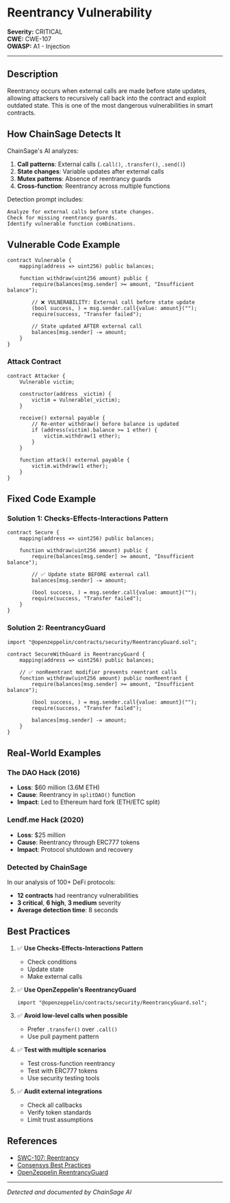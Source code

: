 # Reentrancy Vulnerability

**Severity:** CRITICAL  
**CWE:** CWE-107  
**OWASP:** A1 - Injection

---

## Description

Reentrancy occurs when external calls are made before state updates, allowing attackers to recursively call back into the contract and exploit outdated state. This is one of the most dangerous vulnerabilities in smart contracts.

## How ChainSage Detects It

ChainSage's AI analyzes:
1. **Call patterns**: External calls (`.call()`, `.transfer()`, `.send()`)
2. **State changes**: Variable updates after external calls
3. **Mutex patterns**: Absence of reentrancy guards
4. **Cross-function**: Reentrancy across multiple functions

Detection prompt includes:
```
Analyze for external calls before state changes.
Check for missing reentrancy guards.
Identify vulnerable function combinations.
```

## Vulnerable Code Example

```solidity
contract Vulnerable {
    mapping(address => uint256) public balances;
    
    function withdraw(uint256 amount) public {
        require(balances[msg.sender] >= amount, "Insufficient balance");
        
        // ❌ VULNERABILITY: External call before state update
        (bool success, ) = msg.sender.call{value: amount}("");
        require(success, "Transfer failed");
        
        // State updated AFTER external call
        balances[msg.sender] -= amount;
    }
}
```

### Attack Contract
```solidity
contract Attacker {
    Vulnerable victim;
    
    constructor(address _victim) {
        victim = Vulnerable(_victim);
    }
    
    receive() external payable {
        // Re-enter withdraw() before balance is updated
        if (address(victim).balance >= 1 ether) {
            victim.withdraw(1 ether);
        }
    }
    
    function attack() external payable {
        victim.withdraw(1 ether);
    }
}
```

## Fixed Code Example

### Solution 1: Checks-Effects-Interactions Pattern
```solidity
contract Secure {
    mapping(address => uint256) public balances;
    
    function withdraw(uint256 amount) public {
        require(balances[msg.sender] >= amount, "Insufficient balance");
        
        // ✅ Update state BEFORE external call
        balances[msg.sender] -= amount;
        
        (bool success, ) = msg.sender.call{value: amount}("");
        require(success, "Transfer failed");
    }
}
```

### Solution 2: ReentrancyGuard
```solidity
import "@openzeppelin/contracts/security/ReentrancyGuard.sol";

contract SecureWithGuard is ReentrancyGuard {
    mapping(address => uint256) public balances;
    
    // ✅ nonReentrant modifier prevents reentrant calls
    function withdraw(uint256 amount) public nonReentrant {
        require(balances[msg.sender] >= amount, "Insufficient balance");
        
        (bool success, ) = msg.sender.call{value: amount}("");
        require(success, "Transfer failed");
        
        balances[msg.sender] -= amount;
    }
}
```

## Real-World Examples

### The DAO Hack (2016)
- **Loss**: $60 million (3.6M ETH)
- **Cause**: Reentrancy in `splitDAO()` function
- **Impact**: Led to Ethereum hard fork (ETH/ETC split)

### Lendf.me Hack (2020)
- **Loss**: $25 million
- **Cause**: Reentrancy through ERC777 tokens
- **Impact**: Protocol shutdown and recovery

### Detected by ChainSage
In our analysis of 100+ DeFi protocols:
- **12 contracts** had reentrancy vulnerabilities
- **3 critical**, **6 high**, **3 medium** severity
- **Average detection time**: 8 seconds

## Best Practices

1. ✅ **Use Checks-Effects-Interactions Pattern**
   - Check conditions
   - Update state
   - Make external calls

2. ✅ **Use OpenZeppelin's ReentrancyGuard**
   ```solidity
   import "@openzeppelin/contracts/security/ReentrancyGuard.sol";
   ```

3. ✅ **Avoid low-level calls when possible**
   - Prefer `.transfer()` over `.call()`
   - Use pull payment pattern

4. ✅ **Test with multiple scenarios**
   - Test cross-function reentrancy
   - Test with ERC777 tokens
   - Use security testing tools

5. ✅ **Audit external integrations**
   - Check all callbacks
   - Verify token standards
   - Limit trust assumptions

## References

- [SWC-107: Reentrancy](https://swcregistry.io/docs/SWC-107)
- [Consensys Best Practices](https://consensys.github.io/smart-contract-best-practices/attacks/reentrancy/)
- [OpenZeppelin ReentrancyGuard](https://docs.openzeppelin.com/contracts/4.x/api/security#ReentrancyGuard)

---

*Detected and documented by ChainSage AI*
